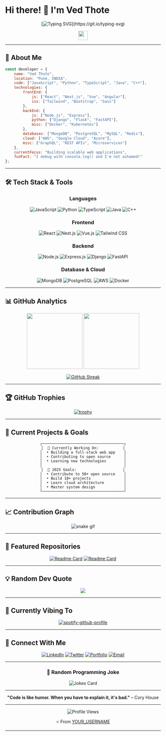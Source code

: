 # Hi there! 👋 I'm Ved Thote

<div align="center">
  
<!-- Animated typing effect -->
[![Typing SVG](https://readme-typing-svg.herokuapp.com?font=Fira+Code&size=30&duration=3000&pause=1000&color=00D4FF&center=true&vCenter=true&width=600&lines=Welcome+to+my+GitHub!;Full+Stack+Developer;AI+%26+ML+Enthusiast;Open+Source+Contributor;Always+Learning+New+Things!)](https://git.io/typing-svg)

<!-- Animated wave -->
<img src="https://raw.githubusercontent.com/MartinHeinz/MartinHeinz/master/wave.gif" width="30px" height="30px" />

</div>

---

## 🚀 About Me

```javascript
const developer = {
    name: "Ved Thote",
    location: "Pune, INDIA",
    code: ["JavaScript", "Python", "TypeScript", "Java", "C++"],
    technologies: {
        frontEnd: {
            js: ["React", "Next.js", "Vue", "Angular"],
            css: ["Tailwind", "Bootstrap", "Sass"]
        },
        backEnd: {
            js: ["Node.js", "Express"],
            python: ["Django", "Flask", "FastAPI"],
            misc: ["Docker", "Kubernetes"]
        },
        databases: ["MongoDB", "PostgreSQL", "MySQL", "Redis"],
        cloud: ["AWS", "Google Cloud", "Azure"],
        misc: ["GraphQL", "REST APIs", "Microservices"]
    },
    currentFocus: "Building scalable web applications",
    funFact: "I debug with console.log() and I'm not ashamed!"
};
```

---

## 🛠️ Tech Stack & Tools

<div align="center">

### Languages
![JavaScript](https://img.shields.io/badge/-JavaScript-F7DF1E?style=for-the-badge&logo=javascript&logoColor=black)
![Python](https://img.shields.io/badge/-Python-3776AB?style=for-the-badge&logo=python&logoColor=white)
![TypeScript](https://img.shields.io/badge/-TypeScript-3178C6?style=for-the-badge&logo=typescript&logoColor=white)
![Java](https://img.shields.io/badge/-Java-ED8B00?style=for-the-badge&logo=java&logoColor=white)
![C++](https://img.shields.io/badge/-C++-00599C?style=for-the-badge&logo=c%2B%2B&logoColor=white)

### Frontend
![React](https://img.shields.io/badge/-React-61DAFB?style=for-the-badge&logo=react&logoColor=black)
![Next.js](https://img.shields.io/badge/-Next.js-000000?style=for-the-badge&logo=next.js&logoColor=white)
![Vue.js](https://img.shields.io/badge/-Vue.js-4FC08D?style=for-the-badge&logo=vue.js&logoColor=white)
![Tailwind CSS](https://img.shields.io/badge/-Tailwind_CSS-38B2AC?style=for-the-badge&logo=tailwind-css&logoColor=white)

### Backend
![Node.js](https://img.shields.io/badge/-Node.js-339933?style=for-the-badge&logo=node.js&logoColor=white)
![Express.js](https://img.shields.io/badge/-Express.js-000000?style=for-the-badge&logo=express&logoColor=white)
![Django](https://img.shields.io/badge/-Django-092E20?style=for-the-badge&logo=django&logoColor=white)
![FastAPI](https://img.shields.io/badge/-FastAPI-009688?style=for-the-badge&logo=fastapi&logoColor=white)

### Database & Cloud
![MongoDB](https://img.shields.io/badge/-MongoDB-47A248?style=for-the-badge&logo=mongodb&logoColor=white)
![PostgreSQL](https://img.shields.io/badge/-PostgreSQL-336791?style=for-the-badge&logo=postgresql&logoColor=white)
![AWS](https://img.shields.io/badge/-AWS-232F3E?style=for-the-badge&logo=amazon-aws&logoColor=white)
![Docker](https://img.shields.io/badge/-Docker-2496ED?style=for-the-badge&logo=docker&logoColor=white)

</div>

---

## 📊 GitHub Analytics

<div align="center">
  
<img height="180em" src="https://github-readme-stats.vercel.app/api?username=YOUR_USERNAME&show_icons=true&theme=tokyonight&include_all_commits=true&count_private=true"/>
<img height="180em" src="https://github-readme-stats.vercel.app/api/top-langs/?username=YOUR_USERNAME&layout=compact&langs_count=8&theme=tokyonight"/>

</div>

<div align="center">
  
[![GitHub Streak](https://streak-stats.demolab.com?user=YOUR_USERNAME&theme=tokyonight&hide_border=true&date_format=M%20j%5B%2C%20Y%5D)](https://git.io/streak-stats)

</div>

---

## 🏆 GitHub Trophies

<div align="center">
  
[![trophy](https://github-profile-trophy.vercel.app/?username=YOUR_USERNAME&theme=tokyonight&no-frame=true&no-bg=false&margin-w=4)](https://github.com/ryo-ma/github-profile-trophy)

</div>

---

## 🎯 Current Projects & Goals

<div align="center">

```ascii
┌─────────────────────────────────────┐
│  🚧 Currently Working On:           │
│  • Building a full-stack web app    │
│  • Contributing to open source      │
│  • Learning new technologies        │
│                                     │
│  🎯 2025 Goals:                     │
│  • Contribute to 50+ open source    │
│  • Build 10+ projects               │
│  • Learn cloud architecture         │
│  • Master system design             │
└─────────────────────────────────────┘
```

</div>

---

## 📈 Contribution Graph

<div align="center">
  
![snake gif](https://github.com/YOUR_USERNAME/YOUR_USERNAME/blob/output/github-contribution-grid-snake.svg)

</div>

---

## 🌟 Featured Repositories

<div align="center">

[![Readme Card](https://github-readme-stats.vercel.app/api/pin/?username=YOUR_USERNAME&repo=REPO_NAME&theme=tokyonight)](https://github.com/YOUR_USERNAME/REPO_NAME)
[![Readme Card](https://github-readme-stats.vercel.app/api/pin/?username=YOUR_USERNAME&repo=REPO_NAME&theme=tokyonight)](https://github.com/YOUR_USERNAME/REPO_NAME)

</div>

---

## 💡 Random Dev Quote

<div align="center">
  
![](https://quotes-github-readme.vercel.app/api?type=horizontal&theme=tokyonight)

</div>

---

## 🎵 Currently Vibing To

<div align="center">

[![spotify-github-profile](https://spotify-github-profile.vercel.app/api/view?uid=YOUR_SPOTIFY_ID&cover_image=true&theme=novatorem&show_offline=false&background_color=121212&interchange=false&bar_color=53b14f&bar_color_cover=false)](https://spotify-github-profile.vercel.app/api/view?uid=YOUR_SPOTIFY_ID&redirect=true)

</div>

---

## 🤝 Connect With Me

<div align="center">

[![LinkedIn](https://img.shields.io/badge/-LinkedIn-0077B5?style=for-the-badge&logo=linkedin&logoColor=white)](https://linkedin.com/in/your-profile)
[![Twitter](https://img.shields.io/badge/-Twitter-1DA1F2?style=for-the-badge&logo=twitter&logoColor=white)](https://twitter.com/your-handle)
[![Portfolio](https://img.shields.io/badge/-Portfolio-FF5722?style=for-the-badge&logo=google-chrome&logoColor=white)](https://your-portfolio.com)
[![Email](https://img.shields.io/badge/-Email-D14836?style=for-the-badge&logo=gmail&logoColor=white)](mailto:your.email@gmail.com)

</div>

---

<div align="center">
  
### 💬 Random Programming Joke
![Jokes Card](https://readme-jokes.vercel.app/api?hideBorder&theme=tokyonight)

---

**"Code is like humor. When you have to explain it, it's bad."** – Cory House

---

<img src="https://komarev.com/ghpvc/?username=YOUR_USERNAME&label=Profile%20views&color=0e75b6&style=flat" alt="Profile Views" />

⭐️ From [YOUR_USERNAME](https://github.com/YOUR_USERNAME)

</div>

---

<!-- Hidden Easter Egg -->
<!--
████████╗██╗  ██╗ █████╗ ███╗   ██╗██╗  ██╗███████╗
╚══██╔══╝██║  ██║██╔══██╗████╗  ██║██║ ██╔╝██╔════╝
   ██║   ███████║███████║██╔██╗ ██║█████╔╝ ███████╗
   ██║   ██╔══██║██╔══██║██║╚██╗██║██╔═██╗ ╚════██║
   ██║   ██║  ██║██║  ██║██║ ╚████║██║  ██╗███████║
   ╚═╝   ╚═╝  ╚═╝╚═╝  ╚═╝╚═╝  ╚═══╝╚═╝  ╚═╝╚══════╝
                                                    
Thanks for checking out my profile! 🚀
-->
